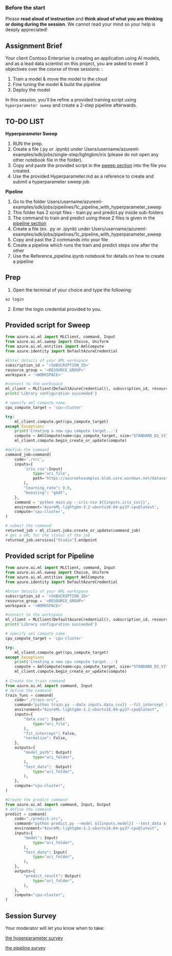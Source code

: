 ### Before the start ###
Please **read aloud of instruction** and **think aloud of what you are thinking or doing during the session**. We cannot read your mind so your help is deeply appreciated!

## Assignment Brief ##
Your client Contoso Enterprise is creating an application using AI models, and as a lead data scientist on this project, you are asked to meet 3 objectives over the course of three sessions: : 

1. Train a model & move the model to the cloud
2. Fine tuning the model & build the pipeline
3. Deploy the model

In this session, you'll be refine a provided training script using ``hyperparameter sweep`` and create a 2-step pipeline afterwards.



## TO-DO LIST ##

**Hyperparameter Sweep**
1. RUN the prep.
2. Create a file (.py or .ipynb) under Users/username/azureml-examples/sdk/jobs/single-step/lightgbm/iris (please do not open any other notebook file in the folder). 
3. Copy and paste the provided script in the [sweep section](#provided-script-for-sweep) into the file you created.
4. Use the provided Hyperparameter.md as a reference to create and submit a hyperparameter sweep job.

**Pipeline**
1. Go to the folder Users/username/azureml-examples/sdk/jobs/pipelines/1c_pipeline_with_hyperparameter_sweep
2. This folder has 2 script files - train.py and predict.py inside sub-folders
3. The command to train and predict using these 2 files is given in the [pipeline section](#provided-script-for-pipeline)
4. Create a file (ex. .py or .ipynb) under Users/username/azureml-examples/sdk/jobs/pipelines/1c_pipeline_with_hyperparameter_sweep
5. Copy and past the 2 commands into your file 
6. Create a pipeline which runs the train and predict steps one after the other
7. Use the Reference_pipeline.ipynb notebook for details on how to create a pipeline

## Prep ##
1. Open the terminal of your choice and type the following:

```python
az login
```
2. Enter the login credential provided to you.

## Provided script for Sweep ##

```python
from azure.ai.ml import MLClient, command, Input
from azure.ai.ml.sweep import Choice, Uniform
from azure.ai.ml.entities import AmlCompute
from azure.identity import DefaultAzureCredential

#Enter details of your AML workspace
subscription_id = '<SUBSCRIPTION_ID>'
resource_group = '<RESOURCE_GROUP>'
workspace = '<WORKSPACE>'

#connect to the workspace
ml_client = MLClient(DefaultAzureCredential(), subscription_id, resource_group, workspace)
print('Library configuration succeeded')

# specify aml compute name.
cpu_compute_target = 'cpu-cluster'

try:
    ml_client.compute.get(cpu_compute_target)
except Exception:
    print('Creating a new cpu compute target...')
    compute = AmlCompute(name=cpu_compute_target, size="STANDARD_D2_V2", min_instances=0, max_instances=4)
    ml_client.compute.begin_create_or_update(compute)

#define the command
command_job=command(
    code='./src',
    inputs={
        'iris_csv':Input(
            type='uri_file', 
            path='https://azuremlexamples.blob.core.windows.net/datasets/iris.csv'
        ),
        "learning_rate": 0.9,
        "boosting": "gbdt",
    },
    command = 'python main.py --iris-csv ${{inputs.iris_csv}}',
    environment='AzureML-lightgbm-3.2-ubuntu18.04-py37-cpu@latest',
    compute='cpu-cluster',
)

# submit the command
returned_job = ml_client.jobs.create_or_update(command_job)
# get a URL for the status of the job
returned_job.services["Studio"].endpoint
```

## Provided script for Pipeline ##
```python
from azure.ai.ml import MLClient, command, Input
from azure.ai.ml.sweep import Choice, Uniform
from azure.ai.ml.entities import AmlCompute
from azure.identity import DefaultAzureCredential

#Enter details of your AML workspace
subscription_id = '<SUBSCRIPTION_ID>'
resource_group = '<RESOURCE_GROUP>'
workspace = '<WORKSPACE>'

#connect to the workspace
ml_client = MLClient(DefaultAzureCredential(), subscription_id, resource_group, workspace)
print('Library configuration succeeded')

# specify aml compute name.
cpu_compute_target = 'cpu-cluster'

try:
    ml_client.compute.get(cpu_compute_target)
except Exception:
    print('Creating a new cpu compute target...')
    compute = AmlCompute(name=cpu_compute_target, size="STANDARD_D2_V2", min_instances=0, max_instances=4)
    ml_client.compute.begin_create_or_update(compute)
    
# Create the train command
from azure.ai.ml import command, Input
# define the command
train_func = command(
    code="./train-src",
    command="python train.py --data inputs.data_csv}} --fit_intercept ${{inputs.fit_intercept}} --normalize ${{inputs.normalize}} --model_output ${{outputs.model_path}} --test_data ${{outputs.test_data}}",
    environment="AzureML-lightgbm-3.2-ubuntu18.04-py37-cpu@latest",
    inputs={
        "data_csv": Input(
            type="uri_file",
        ),
        "fit_intercept": False,
        "normalize": False,
    },
    outputs={
        "model_path": Output(
            type="uri_folder",
        ),
        "test_data":  Output(
            type="uri_folder",
        ),
    },
    compute="cpu-cluster",
)

#Create the predict command
from azure.ai.ml import command, Input, Output
# define the command
predict = command(
    code="./predict-src",
    command="python predict.py --model ${{inputs.model}} --test_data ${{inputs.test_data}} --predict_result ${{outputs.predict_result}}",
    environment="AzureML-lightgbm-3.2-ubuntu18.04-py37-cpu@latest",
    inputs={
        "model": Input(
            type="uri_folder",
        ),
        "test_data": Input(
            type="uri_folder",
        ),
    },
    outputs={
        "predict_result": Output(
            type="uri_folder",
        ),
    },
    compute="cpu-cluster",
)
```


## Session Survey ##
Your moderator will let you know when to take: 

[the hyperparameter survey](https://forms.office.com/r/XQYHxqykvS )

[the pipeline survey](https://forms.office.com/r/XQYHxqykvS )
